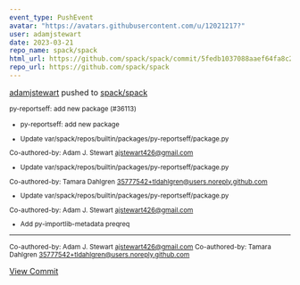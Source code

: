 ```yaml
---
event_type: PushEvent
avatar: "https://avatars.githubusercontent.com/u/12021217?"
user: adamjstewart
date: 2023-03-21
repo_name: spack/spack
html_url: https://github.com/spack/spack/commit/5fedb1037088aaef64fa8c2ae72a0932a15629c9
repo_url: https://github.com/spack/spack
---
```


<a href='https://github.com/adamjstewart' target='_blank'>adamjstewart</a> pushed to <a href='https://github.com/spack/spack' target='_blank'>spack/spack</a>

<small>py-reportseff: add new package (#36113)

* py-reportseff: add new package

* Update var/spack/repos/builtin/packages/py-reportseff/package.py

Co-authored-by: Adam J. Stewart <ajstewart426@gmail.com>

* Update var/spack/repos/builtin/packages/py-reportseff/package.py

Co-authored-by: Tamara Dahlgren <35777542+tldahlgren@users.noreply.github.com>

* Update var/spack/repos/builtin/packages/py-reportseff/package.py

Co-authored-by: Adam J. Stewart <ajstewart426@gmail.com>

* Add py-importlib-metadata preqreq

---------

Co-authored-by: Adam J. Stewart <ajstewart426@gmail.com>
Co-authored-by: Tamara Dahlgren <35777542+tldahlgren@users.noreply.github.com></small>

<a href='https://github.com/spack/spack/commit/5fedb1037088aaef64fa8c2ae72a0932a15629c9' target='_blank'>View Commit</a>